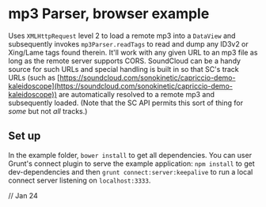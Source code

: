 mp3 Parser, browser example
===========================

Uses `XMLHttpRequest` level 2 to load a remote mp3 into a `DataView` and subsequently invokes
`mp3Parser.readTags` to read and dump any ID3v2 or Xing/Lame tags found therein. It'll work with
any given URL to an mp3 file as long as the remote server supports CORS. SoundCloud can be a handy
source for such URLs and special handling is built in so that SC's track URLs (such as
[https://soundcloud.com/sonokinetic/capriccio-demo-kaleidoscope](https://soundcloud.com/sonokinetic/capriccio-demo-kaleidoscope))
are automatically resolved to a remote mp3 and subsequently loaded. (Note that the SC API permits
this sort of thing for _some_ but not _all_ tracks.)


Set up
------

In the example folder, `bower install` to get all dependencies. You can user Grunt's connect plugin
to serve the example application: `npm install` to get dev-dependencies and then
`grunt connect:server:keepalive` to run a local connect server listening on `localhost:3333`.

// Jan 24
